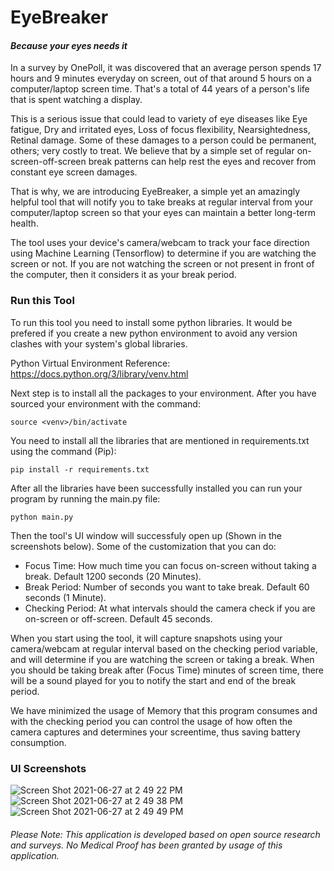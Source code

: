 # EyeBreaker
#### _Because your eyes needs it_

In a survey by OnePoll, it was discovered that an average person spends 17 hours and 9 minutes everyday on screen, out of that around 5 hours on a computer/laptop screen time. That\'s a total of 44 years of a person\'s life that is spent watching a display.

This is a serious issue that could lead to variety of eye diseases like Eye fatigue, Dry and irritated eyes, Loss of focus flexibility, Nearsightedness, Retinal damage.
Some of these damages to a person could be permanent, others; very costly to treat. We believe that by a simple set of regular on-screen-off-screen break patterns can help rest the eyes and recover from constant eye screen damages.

That is why, we are introducing EyeBreaker, a simple yet an amazingly helpful tool that will notify you to take breaks at regular interval from your computer/laptop screen so that your eyes can maintain a better long-term health.

The tool uses your device\'s camera/webcam to track your face direction using Machine Learning (Tensorflow) to determine if you are watching the screen or not. If you are not watching the screen or not present in front of the computer, then it considers it as your break period.

### Run this Tool
To run this tool you need to install some python libraries. It would be prefered if you create a new python environment to avoid any version clashes with your system's global libraries.

Python Virtual Environment Reference: https://docs.python.org/3/library/venv.html

Next step is to install all the packages to your environment. After you have sourced your environment with the command:
```
source <venv>/bin/activate
```
You need to install all the libraries that are mentioned in requirements.txt using the command (Pip):
```
pip install -r requirements.txt
```
After all the libraries have been successfully installed you can run your program by running the main.py file:
```
python main.py
```

Then the tool's UI window will successfuly open up (Shown in the screenshots below).
Some of the customization that you can do:
 - Focus Time: How much time you can focus on-screen without taking a break. Default 1200 seconds (20 Minutes).
 - Break Period: Number of seconds you want to take break. Default 60 seconds (1 Minute).
 - Checking Period: At what intervals should the camera check if you are on-screen or off-screen. Default 45 seconds.

When you start using the tool, it will capture snapshots using your camera/webcam at regular interval based on the checking period variable, and will determine if you are watching the screen or taking a break. When you should be taking break after (Focus Time) minutes of screen time, there will be a sound played for you to notify the start and end of the break period.

We have minimized the usage of Memory that this program consumes and with the checking period you can control the usage of how often the camera captures and determines your screentime, thus saving battery consumption.

### UI Screenshots
![Screen Shot 2021-06-27 at 2 49 22 PM](https://user-images.githubusercontent.com/15246084/123539543-ef30a000-d757-11eb-88ac-3c4e8c52f14a.png)
![Screen Shot 2021-06-27 at 2 49 38 PM](https://user-images.githubusercontent.com/15246084/123539548-f35cbd80-d757-11eb-8460-c5d44d2d96df.png)
![Screen Shot 2021-06-27 at 2 49 49 PM](https://user-images.githubusercontent.com/15246084/123539552-f5bf1780-d757-11eb-9d8a-34a68d9c066a.png)


###### Please Note: This application is developed based on open source research and surveys. No Medical Proof has been granted by usage of this application.
